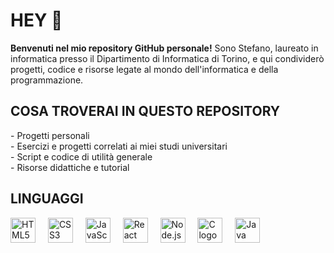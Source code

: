 <h1 align="left">HEY 👋</h1>

<p align="left"><strong>Benvenuti nel mio repository GitHub personale!</strong> Sono Stefano, laureato in informatica presso il Dipartimento di Informatica di Torino, e qui condividerò progetti, codice e risorse legate al mondo dell'informatica e della programmazione.</p>

<h2 align="left">COSA TROVERAI IN QUESTO REPOSITORY</h2>

<p align="left">
  - Progetti personali<br>
  - Esercizi e progetti correlati ai miei studi universitari<br>
  - Script e codice di utilità generale<br>
  - Risorse didattiche e tutorial
</p>

<h2 align="left">LINGUAGGI</h2>

<div align="left">
  <img src="https://cdn.jsdelivr.net/gh/devicons/devicon/icons/html5/html5-original.svg" height="40" alt="HTML5 logo"  />
  <img width="12" />
  <img src="https://cdn.jsdelivr.net/gh/devicons/devicon/icons/css3/css3-original.svg" height="40" alt="CSS3 logo"  />
  <img width="12" />
  <img src="https://cdn.jsdelivr.net/gh/devicons/devicon/icons/javascript/javascript-original.svg" height="40" alt="JavaScript logo"  />
  <img width="12" />
  <img src="https://cdn.jsdelivr.net/gh/devicons/devicon/icons/react/react-original.svg" height="40" alt="React logo"  />
  <img width="12" />
  <img src="https://cdn.jsdelivr.net/gh/devicons/devicon/icons/nodejs/nodejs-original.svg" height="40" alt="Node.js logo"  />
  <img width="12" />
  <img src="https://cdn.jsdelivr.net/gh/devicons/devicon/icons/c/c-original.svg" height="40" alt="C logo"  />
  <img width="12" />
  <img src="https://cdn.jsdelivr.net/gh/devicons/devicon/icons/java/java-original.svg" height="40" alt="Java logo"  />
</div>
